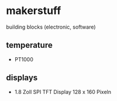 # makerstuff
building blocks (electronic, software) 

## temperature
* PT1000

## displays
* 1.8 Zoll SPI TFT Display 128 x 160 Pixeln 
